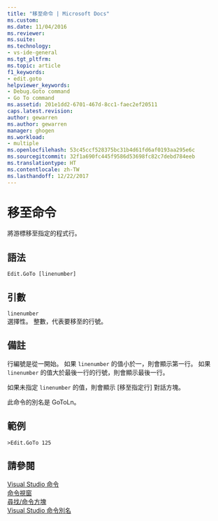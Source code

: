 ```yaml
---
title: "移至命令 | Microsoft Docs"
ms.custom: 
ms.date: 11/04/2016
ms.reviewer: 
ms.suite: 
ms.technology:
- vs-ide-general
ms.tgt_pltfrm: 
ms.topic: article
f1_keywords:
- edit.goto
helpviewer_keywords:
- Debug.Goto command
- Go To command
ms.assetid: 201e1dd2-6701-467d-8cc1-faec2ef20511
caps.latest.revision: 
author: gewarren
ms.author: gewarren
manager: ghogen
ms.workload:
- multiple
ms.openlocfilehash: 53c45ccf528375bc31b4d61fd6af0193aa295e6c
ms.sourcegitcommit: 32f1a690fc445f9586d53698fc82c7debd784eeb
ms.translationtype: HT
ms.contentlocale: zh-TW
ms.lasthandoff: 12/22/2017
---
```

# <a name="go-to-command"></a>移至命令
將游標移至指定的程式行。  
  
## <a name="syntax"></a>語法  
  
```  
Edit.GoTo [linenumber]  
```  
  
## <a name="arguments"></a>引數  
 `linenumber`  
 選擇性。 整數，代表要移至的行號。  
  
## <a name="remarks"></a>備註  
 行編號是從一開始。 如果 `linenumber` 的值小於一，則會顯示第一行。 如果 `linenumber` 的值大於最後一行的行號，則會顯示最後一行。  
  
 如果未指定 `linenumber` 的值，則會顯示 [移至指定行] 對話方塊。  
  
 此命令的別名是 GoToLn。  
  
## <a name="example"></a>範例  
  
```  
>Edit.GoTo 125  
```  
  
## <a name="see-also"></a>請參閱  
 [Visual Studio 命令](../../ide/reference/visual-studio-commands.md)   
 [命令視窗](../../ide/reference/command-window.md)   
 [尋找/命令方塊](../../ide/find-command-box.md)   
 [Visual Studio 命令別名](../../ide/reference/visual-studio-command-aliases.md)